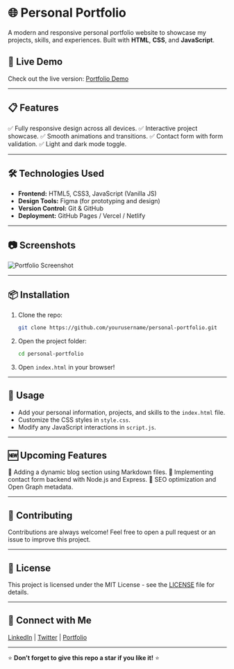 # 🌐 Personal Portfolio

A modern and responsive personal portfolio website to showcase my projects, skills, and experiences. Built with **HTML**, **CSS**, and **JavaScript**.

## 🚀 Live Demo
Check out the live version: [Portfolio Demo](https://your-portfolio-link.com)

---

## 📋 Features
✅ Fully responsive design across all devices.
✅ Interactive project showcase.
✅ Smooth animations and transitions.
✅ Contact form with form validation.
✅ Light and dark mode toggle.

---

## 🛠️ Technologies Used
- **Frontend:** HTML5, CSS3, JavaScript (Vanilla JS)
- **Design Tools:** Figma (for prototyping and design)
- **Version Control:** Git & GitHub
- **Deployment:** GitHub Pages / Vercel / Netlify

---

## 📷 Screenshots
![Portfolio Screenshot](https://your-screenshot-link.com)

---

## 📦 Installation
1. Clone the repo:
   ```bash
   git clone https://github.com/yourusername/personal-portfolio.git
   ```
2. Open the project folder:
   ```bash
   cd personal-portfolio
   ```
3. Open `index.html` in your browser!

---

## 📄 Usage
- Add your personal information, projects, and skills to the `index.html` file.
- Customize the CSS styles in `style.css`.
- Modify any JavaScript interactions in `script.js`.

---

## 🆕 Upcoming Features
🚀 Adding a dynamic blog section using Markdown files.
🚀 Implementing contact form backend with Node.js and Express.
🚀 SEO optimization and Open Graph metadata.

---

## 🤝 Contributing
Contributions are always welcome! Feel free to open a pull request or an issue to improve this project.

---

## 📝 License
This project is licensed under the MIT License - see the [LICENSE](LICENSE) file for details.

---

## 🙌 Connect with Me
[LinkedIn](https://linkedin.com/in/yourprofile) | [Twitter](https://twitter.com/yourhandle) | [Portfolio](https://your-portfolio-link.com)

---

⭐️ **Don’t forget to give this repo a star if you like it!** ⭐️

